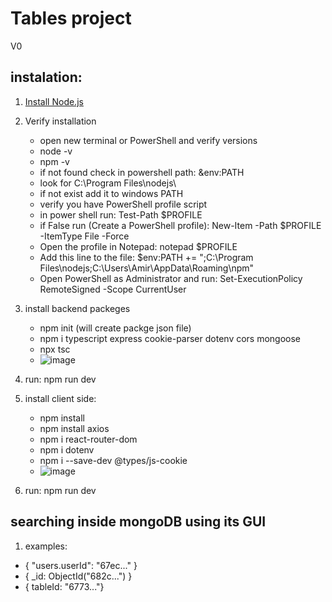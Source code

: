 # Tables project
V0

## instalation:
1. [Install Node.js](https://nodejs.org/en)
2. Verify installation
   - open new terminal or PowerShell and verify versions
   - node -v
   - npm -v
   - if not found check in powershell path: &env:PATH
   - look for C:\Program Files\nodejs\
   - if not exist add it to windows PATH
   - verify you have PowerShell profile script
   - in power shell run: Test-Path $PROFILE
   - if False run (Create a PowerShell profile): New-Item -Path $PROFILE -ItemType File -Force
   - Open the profile in Notepad: notepad $PROFILE
   - Add this line to the file: $env:PATH += ";C:\Program Files\nodejs\;C:\Users\Amir\AppData\Roaming\npm"
   - Open PowerShell as Administrator and run: Set-ExecutionPolicy RemoteSigned -Scope CurrentUser
3. install backend packeges
   - npm init (will create packge json file)
   - npm i typescript express cookie-parser dotenv cors mongoose
   - npx tsc
   - ![image](https://github.com/user-attachments/assets/42fd70b7-524c-4802-ae24-ed246a3a5bae)
4. run: npm run dev
5. install client side:
   - npm install
   - npm install axios
   - npm i react-router-dom
   - npm i dotenv
   - npm i --save-dev @types/js-cookie
   - ![image](https://github.com/user-attachments/assets/211e2320-a174-4451-aa25-3c15db003ba5)

6. run: npm run dev

## searching inside mongoDB using its GUI
1. examples:
- { "users.userId": "67ec..." }
- { _id: ObjectId("682c...") }
- { tableId: "6773..."}
 



